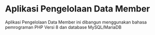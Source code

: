 # Aplikasi Pengelolaan Data Member 
Aplikasi Pengelolaan Data Member ini dibangun menggunakan bahasa pemrograman PHP Versi 8 dan database MySQL/MariaDB

